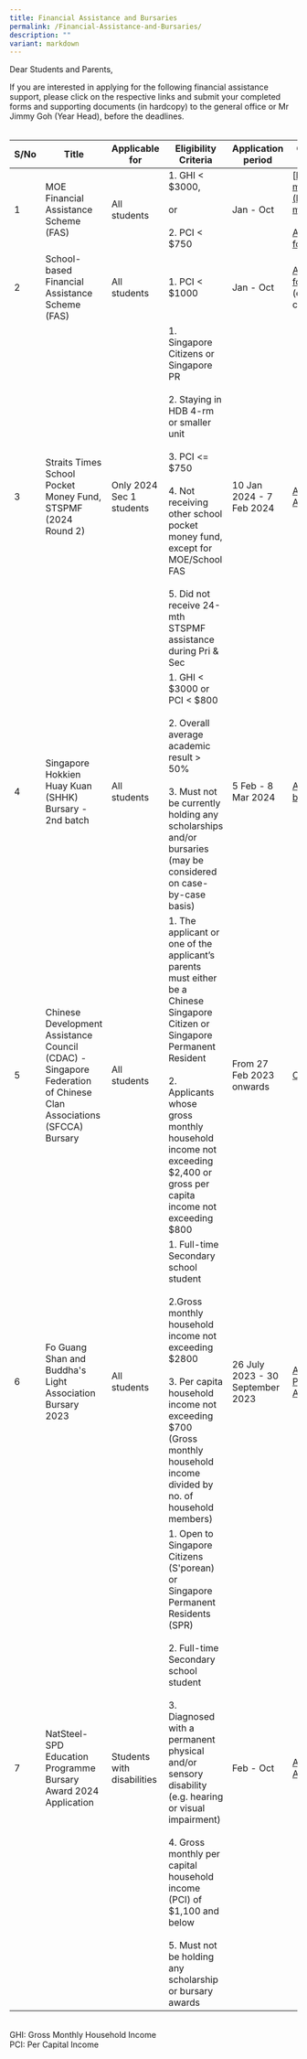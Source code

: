 ```yaml
---
title: Financial Assistance and Bursaries
permalink: /Financial-Assistance-and-Bursaries/
description: ""
variant: markdown
---
```

Dear Students and Parents,

If you are interested in applying for the following financial assistance support, please click on the respective links and submit your completed forms and supporting documents (in hardcopy) to the general office or Mr Jimmy Goh (Year Head), before the deadlines.
<br>
<br>

| S/No | Title | Applicable for | Eligibility Criteria | Application period | Click the following links for more details |
| - | - | - | - | - | - |
| 1 | MOE Financial Assistance Scheme (FAS) | All students | 1. GHI &lt; $3000, <br><br>or <br><br>2. PCI &lt; $750 | Jan - Oct | [https://www.moe.gov.sg/financial-matters/financial-assistance](https://www.moe.gov.sg/financial-matters/financial-assistance)<br><br> [Annex A - MOE-FAS-application-form](https://drive.google.com/file/d/1DBKk3LvHk2D0iAmrPhoyMo1L8TRo5yAM/view?usp=drive_link) |
| 2 | School-based Financial Assistance Scheme (FAS) | All students | 1. PCI &lt; $1000 | Jan - Oct | [Annex A - MOE-FAS-application-form](https://drive.google.com/file/d/1DBKk3LvHk2D0iAmrPhoyMo1L8TRo5yAM/view?usp=drive_link) <br>(evaluation will be based on school criteria) |
| 3 | Straits Times School Pocket Money Fund, STSPMF (2024 Round 2) | Only 2024 Sec 1 students | 1. Singapore Citizens  or Singapore PR<br><br>2. Staying in HDB 4-rm or smaller unit<br><br>3. PCI &lt;= $750<br><br>4. Not receiving other school pocket money fund, except for MOE/School FAS<br><br>5. Did not receive 24-mth STSPMF assistance during Pri &amp; Sec | 10 Jan 2024 - 7 Feb 2024 |[Annex B - 2023 STSPMF Application Form for schools](https://drive.google.com/file/d/1wLTt4f4YuEx-7yQSIfyWQ0_1BoX1WNxs/view?usp=drive_link) | 
| 4 | Singapore Hokkien Huay Kuan (SHHK) Bursary - 2nd batch | All students | 1.	GHI &lt; $3000 or PCI &lt; $800<br><br>2.	Overall average academic result &gt; 50%<br><br>3.	Must not be currently holding any scholarships and/or bursaries (may be considered on case-by-case basis) | 5 Feb - 8 Mar 2024 | [Annex C - SHHK Bursary (2nd batch) application form](https://drive.google.com/file/d/18Kfv5mnKLCuh__QPi2qUQulzcVH-1Ok3/view?usp=drive_link) |
| 5 | Chinese Development Assistance Council (CDAC) - Singapore Federation of Chinese Clan Associations (SFCCA) Bursary | All students | 1.	The applicant or one of the applicant’s parents must either be a Chinese Singapore Citizen or Singapore Permanent Resident <br><br>2. Applicants whose gross monthly household income not exceeding $2,400 or gross per capita income not exceeding $800 | From 27 Feb 2023 onwards | [CDAC - SFCCA Bursary - CDAC ](https://www.cdac.org.sg/developing-children-and-youth)|
| 6 | Fo Guang Shan and Buddha's Light Association Bursary 2023  | All students | 1.	Full-time Secondary school student<br><br>2.Gross monthly household income not exceeding $2800<br><br>3.	Per capita household income not exceeding $700 (Gross monthly household income divided by no. of household members) | 26 July 2023 - 30 September 2023 |[Annex D - FGS Educational Programmes-Bursary Scheme Application Form](https://drive.google.com/file/d/13CKCRwogNcc93qq2urdRtQRfUIstDA-L/view?usp=drive_link) |
| 7 | NatSteel-SPD Education Programme Bursary Award 2024 Application | Students with disabilities  | 1.	Open to Singapore Citizens (S'porean) or Singapore Permanent Residents (SPR)<br><br>2.	Full-time Secondary school student<br><br>3.	Diagnosed with a permanent physical and/or sensory disability (e.g. hearing or visual impairment) <br><br>4. Gross monthly per capital household income (PCI) of $1,100 and below<br><br>5. Must not be holding any scholarship or bursary awards  | Feb - Oct |[Annex E - NatSteel-SPD Bursary Application Form](https://drive.google.com/file/d/1-tuSz2xlUNLzfHo9RY4n_YyazLpqQLZE/view?usp=drive_link) |


<br>GHI: Gross Monthly Household Income<br>PCI: Per Capital Income